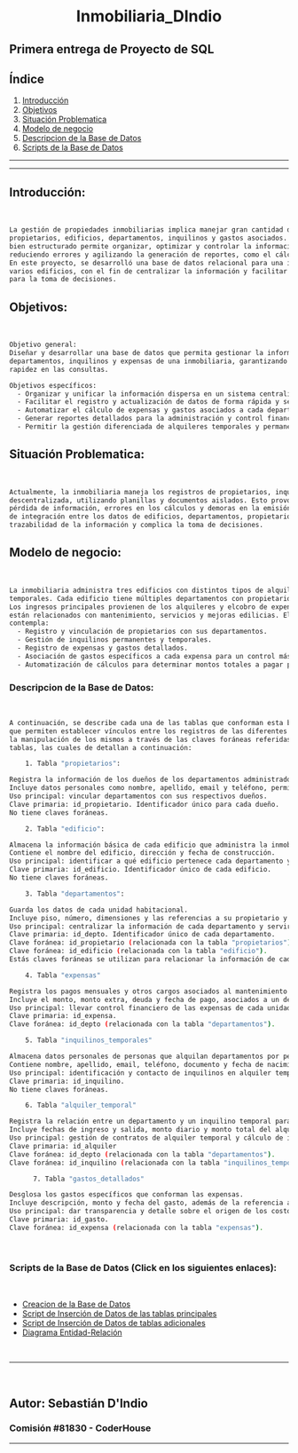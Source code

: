# <h1 align="center">Inmobiliaria_DIndio</h1> 
Primera entrega de Proyecto de SQL
---

## **Índice**  

1. [Introducción](#introducción)  
2. [Objetivos](#objetivos)  
3. [Situación Problematica](#situación-problematica)  
4. [Modelo de negocio](#modelo-de-negocio)  
5. [Descripcion de la Base de Datos](#descripcion-de-la-base-de-datos)  
6. [Scripts de la Base de Datos](#scripts-de-la-base-de-datos)  

---
---

## Introducción:
<br>

``` sh
La gestión de propiedades inmobiliarias implica manejar gran cantidad de datos relacionados con
propietarios, edificios, departamentos, inquilinos y gastos asociados. Un sistema de base de datos
bien estructurado permite organizar, optimizar y controlar la información de manera eficiente,
reduciendo errores y agilizando la generación de reportes, como el cálculo de expensas.
En este proyecto, se desarrolló una base de datos relacional para una inmobiliaria que administra
varios edificios, con el fin de centralizar la información y facilitar el acceso a datos relevantes
para la toma de decisiones.

```


## Objetivos:
<br>

```sh
Objetivo general:
Diseñar y desarrollar una base de datos que permita gestionar la información de los propietarios,
departamentos, inquilinos y expensas de una inmobiliaria, garantizando integridad, consistencia y
rapidez en las consultas.

Objetivos específicos:
  - Organizar y unificar la información dispersa en un sistema centralizado.
  - Facilitar el registro y actualización de datos de forma rápida y segura.
  - Automatizar el cálculo de expensas y gastos asociados a cada departamento.
  - Generar reportes detallados para la administración y control financiero.
  - Permitir la gestión diferenciada de alquileres temporales y permanentes.
```

## Situación Problematica:
<br>

```sh
Actualmente, la inmobiliaria maneja los registros de propietarios, inquilinos y gastos de manera
descentralizada, utilizando planillas y documentos aislados. Esto provoca duplicación de datos,
pérdida de información, errores en los cálculos y demoras en la emisión de las expensas. La falta
de integración entre los datos de edificios, departamentos, propietarios y gastos dificulta la
trazabilidad de la información y complica la toma de decisiones.
```


## Modelo de negocio:
<br>

```sh
La inmobiliaria administra tres edificios con distintos tipos de alquileres: permanentes y
temporales. Cada edificio tiene múltiples departamentos con propietarios individuales o empresas.
Los ingresos principales provienen de los alquileres y elcobro de expensas, mientras que los egresos
están relacionados con mantenimiento, servicios y mejoras edilicias. El modelo de datos diseñado
contempla:
  - Registro y vinculación de propietarios con sus departamentos.
  - Gestión de inquilinos permanentes y temporales.
  - Registro de expensas y gastos detallados.
  - Asociación de gastos específicos a cada expensa para un control más preciso.
  - Automatización de cálculos para determinar montos totales a pagar por mes o período.

```

### Descripcion de la Base de Datos:

<br>

```sh
A continuación, se describe cada una de las tablas que conforman esta base de datos y las relaciones
que permiten establecer vínculos entre los registros de las diferentes tablas, facilitar el acceso y
la manipulación de los mismos a través de las claves foráneas referidas a las primerias de otras
tablas, las cuales de detallan a continuación:

    1. Tabla "propietarios":

Registra la información de los dueños de los departamentos administrados por la inmobiliaria.
Incluye datos personales como nombre, apellido, email y teléfono, permitiendo identificar y contactar a cada propietario.
Uso principal: vincular departamentos con sus respectivos dueños.
Clave primaria: id_propietario. Identificador único para cada dueño.
No tiene claves foráneas.

    2. Tabla "edificio":

Almacena la información básica de cada edificio que administra la inmobiliaria.
Contiene el nombre del edificio, dirección y fecha de construcción.
Uso principal: identificar a qué edificio pertenece cada departamento y gestionar información general del inmueble.
Clave primaria: id_edificio. Identificador único de cada edificio.
No tiene claves foráneas.

    3. Tabla "departamentos":

Guarda los datos de cada unidad habitacional.
Incluye piso, número, dimensiones y las referencias a su propietario y edificio.
Uso principal: centralizar la información de cada departamento y servir de enlace para expensas, alquileres y ocupantes.
Clave primaria: id_depto. Identificador único de cada departamento.
Clave foránea: id_propietario (relacionada con la tabla "propietarios").
Clave foránea: id_edificio (relacionada con la tabla "edificio").
Estás claves foráneas se utilizan para relacionar la información de cada departamento con el propietario.

    4. Tabla "expensas"

Registra los pagos mensuales y otros cargos asociados al mantenimiento del edificio y sus servicios comunes.
Incluye el monto, monto extra, deuda y fecha de pago, asociados a un departamento específico.
Uso principal: llevar control financiero de las expensas de cada unidad.
Clave primaria: id_expensa.
Clave foránea: id_depto (relacionada con la tabla "departamentos").

    5. Tabla "inquilinos_temporales"

Almacena datos personales de personas que alquilan departamentos por períodos cortos.
Contiene nombre, apellido, email, teléfono, documento y fecha de nacimiento.
Uso principal: identificación y contacto de inquilinos en alquiler temporal.
Clave primaria: id_inquilino.
No tiene claves foráneas.

    6. Tabla "alquiler_temporal"

Registra la relación entre un departamento y un inquilino temporal para un período específico.
Incluye fechas de ingreso y salida, monto diario y monto total del alquiler, además de la referencia al propietario.
Uso principal: gestión de contratos de alquiler temporal y cálculo de ingresos.
Clave primaria: id_alquiler
Clave foránea: id_depto (relacionada con la tabla "departamentos").
Clave foránea: id_inquilino (relacionada con la tabla "inquilinos_temporales").

      7. Tabla "gastos_detallados"

Desglosa los gastos específicos que conforman las expensas.
Incluye descripción, monto y fecha del gasto, además de la referencia a la expensa correspondiente.
Uso principal: dar transparencia y detalle sobre el origen de los costos incluidos en las expensas.
Clave primaria: id_gasto.
Clave foránea: id_expensa (relacionada con la tabla "expensas").


```

<br>

### Scripts de la Base de Datos (Click en los siguientes enlaces):

<br>

- <a href="./Tabla_create.sql"> Creacion de la Base de Datos </a><br>
- <a href="./Insertar_datos.sql">Script de Inserción de Datos de las tablas principales</a><br>
- <a href="./Insertar_datos_extras.sql">Script de Inserción de Datos de tablas adicionales</a><br>
- <a href="./Diagrama_ER.png">Diagrama Entidad-Relación</a>

<br>

---

<br>

## Autor: Sebastián D'Indio

### Comisión #81830 - CoderHouse

---
